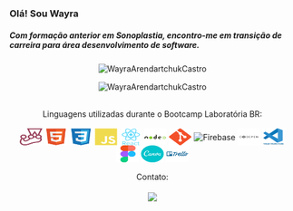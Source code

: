 ### Olá! Sou Wayra

##### Com formação anterior em Sonoplastia, encontro-me em transição de carreira para área desenvolvimento de software.




<p align="center"><img align="center" src="https://github-readme-stats.vercel.app/api?username=WayraArendartchukCastro&show_icons=true&locale=pt-br&theme=highcontrast" alt="WayraArendartchukCastro" /></p>

<p align="center"><img align="center" src="https://github-readme-streak-stats.herokuapp.com/?user=WayraArendartchukCastro&theme=highcontrast" alt="WayraArendartchukCastro" /></p>
<br>
<div align="center"> Linguagens utilizadas durante o Bootcamp Laboratória BR: </div>
<br>
<div align="center">
  
  <img align="center"  alt="Jest" height="30" width="40" src="https://raw.githubusercontent.com/devicons/devicon/master/icons/jest/jest-plain.svg">
<img align="center"  alt="HTML" height="30" width="40" src="https://raw.githubusercontent.com/devicons/devicon/master/icons/html5/html5-original.svg">
  <img align="center"  alt="CSS" height="30" width="40" src="https://raw.githubusercontent.com/devicons/devicon/master/icons/css3/css3-original.svg">  
  <img align="center"  alt="JavaScript" height="30" width="40" src="https://raw.githubusercontent.com/devicons/devicon/master/icons/javascript/javascript-plain.svg">
    <img align="center"  alt="React" height="30" width="40" src="https://raw.githubusercontent.com/devicons/devicon/1119b9f84c0290e0f0b38982099a2bd027a48bf1/icons/react/react-original-wordmark.svg">
     <img align="center" alt="Node.js" height="30" width="40" src="https://raw.githubusercontent.com/devicons/devicon/2ae2a900d2f041da66e950e4d48052658d850630/icons/nodejs/nodejs-original-wordmark.svg">
  <img align="center"  alt="Git" height="30" width="40" src="https://raw.githubusercontent.com/devicons/devicon/master/icons/git/git-original.svg">
   <img align="center"  alt="Firebase" height="30" width="40" src="https://user-images.githubusercontent.com/68789655/173694093-a428e8d9-0727-488a-9491-36fe4f315b04.png">
    <img align="center" alt="Codepen" height="30" width="40" src="https://raw.githubusercontent.com/devicons/devicon/2ae2a900d2f041da66e950e4d48052658d850630/icons/codepen/codepen-original-wordmark.svg"> 
   <img align="center" alt="Visual Code" height="30" width="40" src="https://raw.githubusercontent.com/devicons/devicon/2ae2a900d2f041da66e950e4d48052658d850630/icons/vscode/vscode-original-wordmark.svg">   
  <img align="center"  alt="Figma" height="30" width="40" src="https://raw.githubusercontent.com/devicons/devicon/master/icons/figma/figma-original.svg">
  <img align="center" alt="Canva" height="30" width="40" src="https://raw.githubusercontent.com/devicons/devicon/2ae2a900d2f041da66e950e4d48052658d850630/icons/canva/canva-original.svg"> 
  <img align="center" alt="Trello" height="30" width="40" src="https://raw.githubusercontent.com/devicons/devicon/1119b9f84c0290e0f0b38982099a2bd027a48bf1/icons/trello/trello-plain-wordmark.svg">
 </div>   
 <br>
 <div align="center">Contato: </div>
 <br>
 <div align="center">
<a href="https://www.linkedin.com/in/wayra-arendartchuk-castro/" target="_blank"><img align="center" src="https://img.shields.io/badge/-LinkedIn-%230077B5?style=for-the-badge&logo=linkedin&logoColor=white" target="_blank"></a>   
</div>
